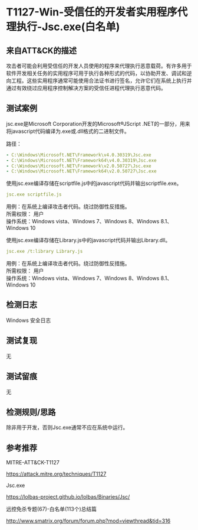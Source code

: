 # T1127-Win-受信任的开发者实用程序代理执行-Jsc.exe(白名单)

## 来自ATT&CK的描述

攻击者可能会利用受信任的开发人员使用的程序来代理执行恶意载荷。有许多用于软件开发相关任务的实用程序可用于执行各种形式的代码，以协助开发、调试和逆向工程。这些实用程序通常可能使用合法证书进行签名，允许它们在系统上执行并通过有效绕过应用程序控制解决方案的受信任进程代理执行恶意代码。

## 测试案例

jsc.exe是Microsoft Corporation开发的Microsoft®JScript .NET的一部分，用来将javascript代码编译为.exe或.dll格式的二进制文件。

路径：

```yml
- C:\Windows\Microsoft.NET\Framework\v4.0.30319\Jsc.exe
- C:\Windows\Microsoft.NET\Framework64\v4.0.30319\Jsc.exe
- C:\Windows\Microsoft.NET\Framework\v2.0.50727\Jsc.exe
- C:\Windows\Microsoft.NET\Framework64\v2.0.50727\Jsc.exe
```

使用jsc.exe编译存储在scriptfile.js中的javascript代码并输出scriptfile.exe。

```yml
jsc.exe scriptfile.js
```

用例：在系统上编译攻击者代码。绕过防御性反措施。  
所需权限： 用户  
操作系统：Windows vista、Windows 7、Windows 8、Windows 8.1、Windows 10

使用jsc.exe编译存储在Library.js中的javascript代码并输出Library.dll。  

```yml
jsc.exe /t:library Library.js
```

用例：在系统上编译攻击者代码。绕过防御性反措施。  
所需权限： 用户  
操作系统：Windows vista、Windows 7、Windows 8、Windows 8.1、Windows 10

## 检测日志

Windows 安全日志

## 测试复现

无

## 测试留痕

无

## 检测规则/思路

除非用于开发，否则Jsc.exe通常不应在系统中运行。

## 参考推荐

MITRE-ATT&CK-T1127

<https://attack.mitre.org/techniques/T1127>

Jsc.exe

<https://lolbas-project.github.io/lolbas/Binaries/Jsc/>

远控免杀专题(67)-白名单(113个)总结篇

<http://www.smatrix.org/forum/forum.php?mod=viewthread&tid=316>

